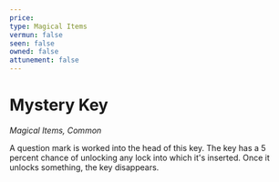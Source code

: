 ```yaml
---
price: 
type: Magical Items
vermun: false
seen: false
owned: false
attunement: false
---
```

# Mystery Key

*Magical Items, Common*

A question mark is worked into the head of this key. The key has a 5 percent chance of unlocking any lock into which it's inserted. Once it unlocks something, the key disappears.